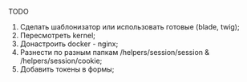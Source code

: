TODO

1. Сделать шаблонизатор или использовать готовые (blade, twig);
2. Пересмотреть kernel;
3. Донастроить docker - nginx;
4. Разнести по разным папкам /helpers/session/session & /helpers/session/cookie;
5. Добавить токены в формы;

